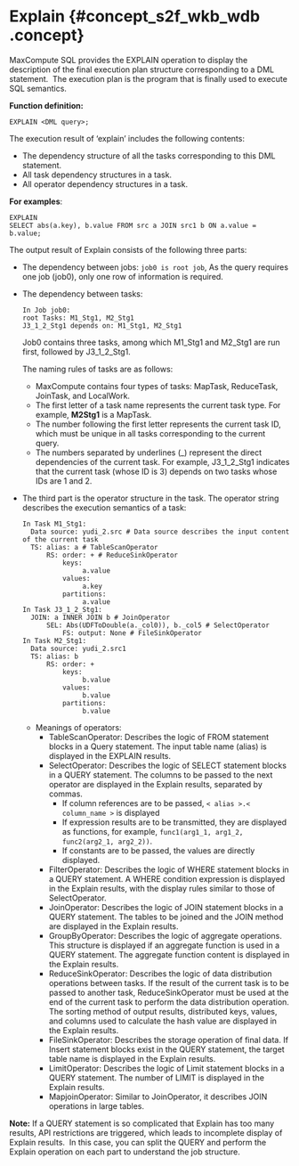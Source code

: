 # Explain {#concept_s2f_wkb_wdb .concept}

MaxCompute SQL provides the EXPLAIN operation to display the description of the final execution plan structure corresponding to a DML statement.  The execution plan is the program that is finally used to execute SQL semantics.

**Function definition:**

```
EXPLAIN <DML query>;
```

The execution result of ‘explain’ includes the following contents:

-   The dependency structure of all the tasks corresponding to this DML statement.
-   All task dependency structures in a task.
-   All operator dependency structures in a task.

**For examples**: 

```
EXPLAIN
SELECT abs(a.key), b.value FROM src a JOIN src1 b ON a.value = b.value;
```

The output result of Explain consists of the following three parts:

-   The dependency between jobs: `job0 is root job`, As the query requires one job \(job0\), only one row of information is required.
-   The dependency between tasks:

    ```
    In Job job0:
    root Tasks: M1_Stg1, M2_Stg1
    J3_1_2_Stg1 depends on: M1_Stg1, M2_Stg1
    ```

    Job0 contains three tasks, among which M1\_Stg1 and M2\_Stg1 are run first, followed by J3\_1\_2\_Stg1.

    The naming rules of tasks are as follows:

    -   MaxCompute contains four types of tasks: MapTask, ReduceTask, JoinTask, and LocalWork.
    -   The first letter of a task name represents the current task type. For example, **M2Stg1** is a MapTask.
    -   The number following the first letter represents the current task ID, which must be unique in all tasks corresponding to the current query.
    -   The numbers separated by underlines \(\_\) represent the direct dependencies of the current task. For example, J3\_1\_2\_Stg1 indicates that the current task \(whose ID is 3\) depends on two tasks whose IDs are 1 and 2.

-   The third part is the operator structure in the task. The operator string describes the execution semantics of a task:

    ```
    In Task M1_Stg1:
      Data source: yudi_2.src # Data source describes the input content of the current task
      TS: alias: a # TableScanOperator
          RS: order: + # ReduceSinkOperator
              keys:
                   a.value
              values:
                   a.key
              partitions:
                   a.value
    In Task J3_1_2_Stg1:
      JOIN: a INNER JOIN b # JoinOperator
          SEL: Abs(UDFToDouble(a._col0)), b._col5 # SelectOperator
              FS: output: None # FileSinkOperator
    In Task M2_Stg1:
      Data source: yudi_2.src1
      TS: alias: b
          RS: order: +
              keys:
                   b.value
              values:
                   b.value
              partitions:
                   b.value
    ```

    -   Meanings of operators:
        -   TableScanOperator: Describes the logic of FROM statement blocks in a Query statement. The input table name \(alias\) is displayed in the EXPLAIN results.
        -   SelectOperator: Describes the logic of SELECT statement blocks in a QUERY statement. The columns to be passed to the next operator are displayed in the Explain results, separated by commas. 
            -   If column references are to be passed, `< alias >.< column_name >` is displayed
            -   If expression results are to be transmitted, they are displayed as functions, for example, `func1(arg1_1, arg1_2, func2(arg2_1, arg2_2))`.
            -   If constants are to be passed, the values are directly displayed.
        -   FilterOperator: Describes the logic of WHERE statement blocks in a QUERY statement. A WHERE condition expression is displayed in the Explain results, with the display rules similar to those of SelectOperator.
        -   JoinOperator: Describes the logic of JOIN statement blocks in a QUERY statement. The tables to be joined and the JOIN method are displayed in the Explain results.
        -   GroupByOperator: Describes the logic of aggregate operations. This structure is displayed if an aggregate function is used in a QUERY statement. The aggregate function content is displayed in the Explain results.
        -   ReduceSinkOperator: Describes the logic of data distribution operations between tasks. If the result of the current task is to be passed to another task, ReduceSinkOperator must be used at the end of the current task to perform the data distribution operation. The sorting method of output results, distributed keys, values, and columns used to calculate the hash value are displayed in the Explain results.
        -   FileSinkOperator: Describes the storage operation of final data. If Insert statement blocks exist in the QUERY statement, the target table name is displayed in the Explain results.
        -   LimitOperator: Describes the logic of Limit statement blocks in a QUERY statement. The number of LIMIT is displayed in the Explain results.
        -   MapjoinOperator: Similar to JoinOperator, it describes JOIN operations in large tables.

**Note:** If a QUERY statement is so complicated that Explain has too many results, API restrictions are triggered, which leads to incomplete display of Explain results.  In this case, you can split the QUERY and perform the Explain operation on each part to understand the job structure.

